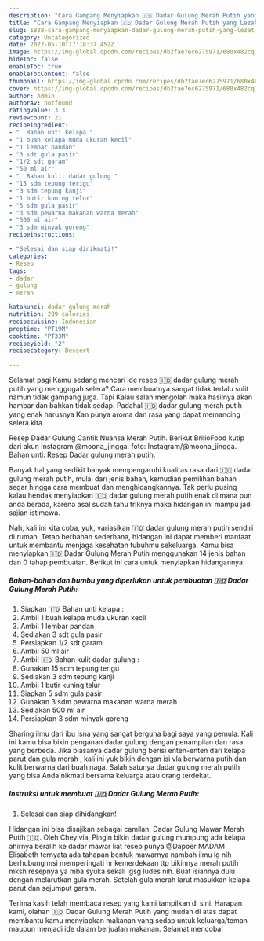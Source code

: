 ```yaml
---
description: "Cara Gampang Menyiapkan 🇮🇩 Dadar Gulung Merah Putih yang Lezat, Buat Buka Puasa Bisa Manjain Lidah"
title: "Cara Gampang Menyiapkan 🇮🇩 Dadar Gulung Merah Putih yang Lezat, Buat Buka Puasa Bisa Manjain Lidah"
slug: 1828-cara-gampang-menyiapkan-dadar-gulung-merah-putih-yang-lezat-buat-buka-puasa-bisa-manjain-lidah
category: Uncategorized
date: 2022-05-10T17:18:37.452Z
image: https://img-global.cpcdn.com/recipes/db2fae7ec6275971/680x482cq70/dadar-gulung-merah-putih-foto-resep-utama.jpg
hideToc: false
enableToc: true
enableTocContent: false
thumbnail: https://img-global.cpcdn.com/recipes/db2fae7ec6275971/680x482cq70/dadar-gulung-merah-putih-foto-resep-utama.jpg
cover: https://img-global.cpcdn.com/recipes/db2fae7ec6275971/680x482cq70/dadar-gulung-merah-putih-foto-resep-utama.jpg
author: Admin
authorAv: notfound
ratingvalue: 3.3
reviewcount: 21
recipeingredient:
- "  Bahan unti kelapa "
- "1 buah kelapa muda ukuran kecil"
- "1 lembar pandan"
- "3 sdt gula pasir"
- "1/2 sdt garam"
- "50 ml air"
- "  Bahan kulit dadar gulung "
- "15 sdm tepung terigu"
- "3 sdm tepung kanji"
- "1 butir kuning telur"
- "5 sdm gula pasir"
- "3 sdm pewarna makanan warna merah"
- "500 ml air"
- "3 sdm minyak goreng"
recipeinstructions:

- "Selesai dan siap dinikmati!"
categories:
- Resep
tags:
- dadar
- gulung
- merah

katakunci: dadar gulung merah 
nutrition: 209 calories
recipecuisine: Indonesian
preptime: "PT19M"
cooktime: "PT33M"
recipeyield: "2"
recipecategory: Dessert

---
```



Selamat pagi Kamu sedang mencari ide resep 🇮🇩 dadar gulung merah putih yang menggugah selera? Cara membuatnya sangat tidak terlalu sulit namun tidak gampang juga. Tapi Kalau salah mengolah maka hasilnya akan hambar dan bahkan tidak sedap. Padahal 🇮🇩 dadar gulung merah putih yang enak harusnya Kan punya aroma dan rasa yang dapat memancing selera kita.


Resep Dadar Gulung Cantik Nuansa Merah Putih. Berikut BrilioFood kutip dari akun Instagram @moona_jingga. foto: Instagram/@moona_jingga. Bahan unti: Resep Dadar gulung merah putih.

Banyak hal yang sedikit banyak mempengaruhi kualitas rasa dari 🇮🇩 dadar gulung merah putih, mulai dari jenis bahan, kemudian pemilihan bahan segar hingga cara membuat dan menghidangkannya. Tak perlu pusing kalau hendak menyiapkan 🇮🇩 dadar gulung merah putih enak di mana pun anda berada, karena asal sudah tahu triknya maka hidangan ini mampu jadi sajian istimewa.


Nah, kali ini kita coba, yuk, variasikan 🇮🇩 dadar gulung merah putih sendiri di rumah. Tetap berbahan sederhana, hidangan ini dapat memberi manfaat untuk membantu menjaga kesehatan tubuhmu sekeluarga. Kamu bisa menyiapkan 🇮🇩 Dadar Gulung Merah Putih menggunakan 14 jenis bahan dan 0 tahap pembuatan. Berikut ini cara untuk menyiapkan hidangannya.

<!--inarticleads1-->

##### Bahan-bahan dan bumbu yang diperlukan untuk pembuatan 🇮🇩 Dadar Gulung Merah Putih:

1. Siapkan  🇮🇩 Bahan unti kelapa :
1. Ambil 1 buah kelapa muda ukuran kecil
1. Ambil 1 lembar pandan
1. Sediakan 3 sdt gula pasir
1. Persiapkan 1/2 sdt garam
1. Ambil 50 ml air
1. Ambil  🇮🇩 Bahan kulit dadar gulung :
1. Gunakan 15 sdm tepung terigu
1. Sediakan 3 sdm tepung kanji
1. Ambil 1 butir kuning telur
1. Siapkan 5 sdm gula pasir
1. Gunakan 3 sdm pewarna makanan warna merah
1. Sediakan 500 ml air
1. Persiapkan 3 sdm minyak goreng


Sharing ilmu dari ibu Isna yang sangat berguna bagi saya yang pemula. Kali ini kamu bisa bikin penganan dadar gulung dengan penampilan dan rasa yang berbeda. Jika biasanya dadar gulung berisi enten-enten dari kelapa parut dan gula merah , kali ini yuk bikin dengan isi vla berwarna putih dan kulit berwarna dari buah naga. Salah satunya dadar gulung merah putih yang bisa Anda nikmati bersama keluarga atau orang terdekat. 

<!--inarticleads2-->

##### Instruksi untuk membuat 🇮🇩 Dadar Gulung Merah Putih:


1. Selesai dan siap dihidangkan!

Hidangan ini bisa disajikan sebagai camilan. Dadar Gulung Mawar Merah Putih 🇮🇩. Oleh Cheylvia, Pingin bikin dadar gulung mumpung ada kelapa ahirnya beralih ke dadar mawar liat resep punya @Dapoer MADAM Elisabeth ternyata ada tahapan bentuk mawarnya nambah ilmu lg nih berhubung msi memperingati hr kemerdekaan ttp bikinnya merah putih mksh resepnya ya mba syuka sekali lgsg ludes nih. Buat isiannya dulu dengan melarutkan gula merah. Setelah gula merah larut masukkan kelapa parut dan sejumput garam. 

Terima kasih telah membaca resep yang kami tampilkan di sini. Harapan kami, olahan 🇮🇩 Dadar Gulung Merah Putih yang mudah di atas dapat membantu kamu menyiapkan makanan yang sedap untuk keluarga/teman maupun menjadi ide dalam berjualan makanan. Selamat mencoba!
